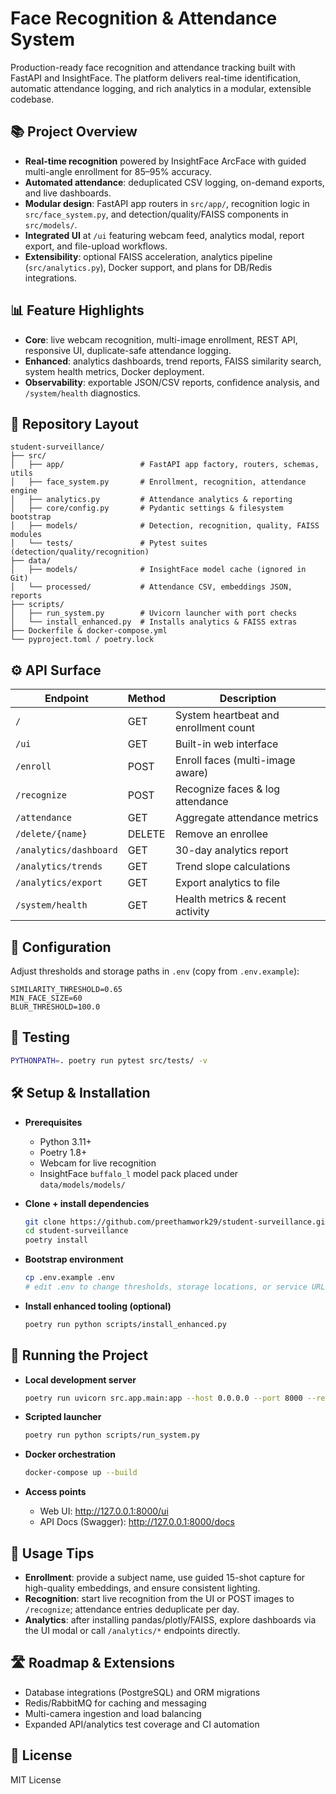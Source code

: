 # Face Recognition & Attendance System

Production-ready face recognition and attendance tracking built with FastAPI and InsightFace. The platform delivers real-time identification, automatic attendance logging, and rich analytics in a modular, extensible codebase.

## 📚 Project Overview

- **Real-time recognition** powered by InsightFace ArcFace with guided multi-angle enrollment for 85–95% accuracy.
- **Automated attendance**: deduplicated CSV logging, on-demand exports, and live dashboards.
- **Modular design**: FastAPI app routers in `src/app/`, recognition logic in `src/face_system.py`, and detection/quality/FAISS components in `src/models/`.
- **Integrated UI** at `/ui` featuring webcam feed, analytics modal, report export, and file-upload workflows.
- **Extensibility**: optional FAISS acceleration, analytics pipeline (`src/analytics.py`), Docker support, and plans for DB/Redis integrations.

## 📊 Feature Highlights

- **Core**: live webcam recognition, multi-image enrollment, REST API, responsive UI, duplicate-safe attendance logging.
- **Enhanced**: analytics dashboards, trend reports, FAISS similarity search, system health metrics, Docker deployment.
- **Observability**: exportable JSON/CSV reports, confidence analysis, and `/system/health` diagnostics.

## 🧱 Repository Layout

```
student-surveillance/
├── src/
│   ├── app/                 # FastAPI app factory, routers, schemas, utils
│   ├── face_system.py       # Enrollment, recognition, attendance engine
│   ├── analytics.py         # Attendance analytics & reporting
│   ├── core/config.py       # Pydantic settings & filesystem bootstrap
│   ├── models/              # Detection, recognition, quality, FAISS modules
│   └── tests/               # Pytest suites (detection/quality/recognition)
├── data/
│   ├── models/              # InsightFace model cache (ignored in Git)
│   └── processed/           # Attendance CSV, embeddings JSON, reports
├── scripts/
│   ├── run_system.py        # Uvicorn launcher with port checks
│   └── install_enhanced.py  # Installs analytics & FAISS extras
├── Dockerfile & docker-compose.yml
└── pyproject.toml / poetry.lock
```

## ⚙️ API Surface

| Endpoint | Method | Description |
|----------|--------|-------------|
| `/` | GET | System heartbeat and enrollment count |
| `/ui` | GET | Built-in web interface |
| `/enroll` | POST | Enroll faces (multi-image aware) |
| `/recognize` | POST | Recognize faces & log attendance |
| `/attendance` | GET | Aggregate attendance metrics |
| `/delete/{name}` | DELETE | Remove an enrollee |
| `/analytics/dashboard` | GET | 30-day analytics report |
| `/analytics/trends` | GET | Trend slope calculations |
| `/analytics/export` | GET | Export analytics to file |
| `/system/health` | GET | Health metrics & recent activity |

## 🧰 Configuration

Adjust thresholds and storage paths in `.env` (copy from `.env.example`):

```env
SIMILARITY_THRESHOLD=0.65
MIN_FACE_SIZE=60
BLUR_THRESHOLD=100.0
```

## 🧪 Testing

```bash
PYTHONPATH=. poetry run pytest src/tests/ -v
```

## 🛠️ Setup & Installation

- **Prerequisites**
  - Python 3.11+
  - Poetry 1.8+
  - Webcam for live recognition
  - InsightFace `buffalo_l` model pack placed under `data/models/models/`

- **Clone + install dependencies**

  ```bash
  git clone https://github.com/preethamwork29/student-surveillance.git
  cd student-surveillance
  poetry install
  ```

- **Bootstrap environment**

  ```bash
  cp .env.example .env
  # edit .env to change thresholds, storage locations, or service URLs
  ```

- **Install enhanced tooling (optional)**

  ```bash
  poetry run python scripts/install_enhanced.py
  ```

## 🚀 Running the Project

- **Local development server**

  ```bash
  poetry run uvicorn src.app.main:app --host 0.0.0.0 --port 8000 --reload
  ```

- **Scripted launcher**

  ```bash
  poetry run python scripts/run_system.py
  ```

- **Docker orchestration**

  ```bash
  docker-compose up --build
  ```

- **Access points**
  - Web UI: http://127.0.0.1:8000/ui
  - API Docs (Swagger): http://127.0.0.1:8000/docs

## 🎯 Usage Tips

- **Enrollment**: provide a subject name, use guided 15-shot capture for high-quality embeddings, and ensure consistent lighting.
- **Recognition**: start live recognition from the UI or POST images to `/recognize`; attendance entries deduplicate per day.
- **Analytics**: after installing pandas/plotly/FAISS, explore dashboards via the UI modal or call `/analytics/*` endpoints directly.

## 🛣️ Roadmap & Extensions

- Database integrations (PostgreSQL) and ORM migrations
- Redis/RabbitMQ for caching and messaging
- Multi-camera ingestion and load balancing
- Expanded API/analytics test coverage and CI automation

## 📄 License

MIT License

